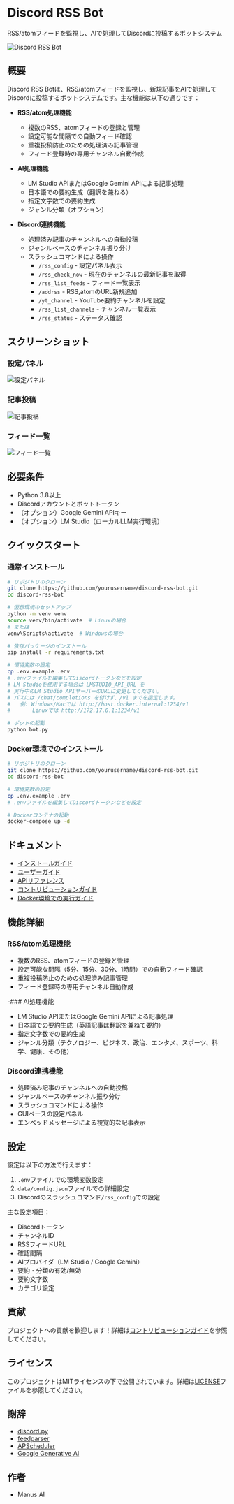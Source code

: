 # Discord RSS Bot

RSS/atomフィードを監視し、AIで処理してDiscordに投稿するボットシステム

![Discord RSS Bot](docs/images/discord_rss_bot_logo.png)

## 概要

Discord RSS Botは、RSS/atomフィードを監視し、新規記事をAIで処理してDiscordに投稿するボットシステムです。主な機能は以下の通りです：

- **RSS/atom処理機能**
  - 複数のRSS、atomフィードの登録と管理
  - 設定可能な間隔での自動フィード確認
  - 重複投稿防止のための処理済み記事管理
  - フィード登録時の専用チャンネル自動作成

- **AI処理機能**
  - LM Studio APIまたはGoogle Gemini APIによる記事処理
  - 日本語での要約生成（翻訳を兼ねる）
  - 指定文字数での要約生成
  - ジャンル分類（オプション）

- **Discord連携機能**
  - 処理済み記事のチャンネルへの自動投稿
  - ジャンルベースのチャンネル振り分け
  - スラッシュコマンドによる操作
    - `/rss_config` - 設定パネル表示
    - `/rss_check_now` - 現在のチャンネルの最新記事を取得
    - `/rss_list_feeds` - フィード一覧表示
    - `/addrss` - RSS,atomのURL新規追加
    - `/yt_channel` - YouTube要約チャンネルを設定
    - `/rss_list_channels` - チャンネル一覧表示
    - `/rss_status` - ステータス確認

## スクリーンショット

### 設定パネル
![設定パネル](docs/images/config_panel.png)

### 記事投稿
![記事投稿](docs/images/article_post.png)

### フィード一覧
![フィード一覧](docs/images/feed_list.png)

## 必要条件

- Python 3.8以上
- Discordアカウントとボットトークン
- （オプション）Google Gemini APIキー
- （オプション）LM Studio（ローカルLLM実行環境）

## クイックスタート

### 通常インストール

```bash
# リポジトリのクローン
git clone https://github.com/yourusername/discord-rss-bot.git
cd discord-rss-bot

# 仮想環境のセットアップ
python -m venv venv
source venv/bin/activate  # Linuxの場合
# または
venv\Scripts\activate  # Windowsの場合

# 依存パッケージのインストール
pip install -r requirements.txt

# 環境変数の設定
cp .env.example .env
# .envファイルを編集してDiscordトークンなどを設定
# LM Studioを使用する場合は LMSTUDIO_API_URL を
# 実行中のLM Studio APIサーバーのURLに変更してください。
# パスには /chat/completions を付けず、/v1 までを指定します。
#   例: Windows/Macでは http://host.docker.internal:1234/v1
#       Linuxでは http://172.17.0.1:1234/v1

# ボットの起動
python bot.py
```

### Docker環境でのインストール

```bash
# リポジトリのクローン
git clone https://github.com/yourusername/discord-rss-bot.git
cd discord-rss-bot

# 環境変数の設定
cp .env.example .env
# .envファイルを編集してDiscordトークンなどを設定

# Dockerコンテナの起動
docker-compose up -d
```

## ドキュメント

- [インストールガイド](docs/installation_guide.md)
- [ユーザーガイド](docs/user_guide.md)
- [APIリファレンス](docs/api_reference.md)
- [コントリビューションガイド](docs/contributing.md)
- [Docker環境での実行ガイド](docker_guide.md)

## 機能詳細

### RSS/atom処理機能

- 複数のRSS、atomフィードの登録と管理
- 設定可能な間隔（5分、15分、30分、1時間）での自動フィード確認
- 重複投稿防止のための処理済み記事管理
- フィード登録時の専用チャンネル自動作成

-### AI処理機能

- LM Studio APIまたはGoogle Gemini APIによる記事処理
- 日本語での要約生成（英語記事は翻訳を兼ねて要約）
- 指定文字数での要約生成
- ジャンル分類（テクノロジー、ビジネス、政治、エンタメ、スポーツ、科学、健康、その他）

### Discord連携機能

- 処理済み記事のチャンネルへの自動投稿
- ジャンルベースのチャンネル振り分け
- スラッシュコマンドによる操作
- GUIベースの設定パネル
- エンベッドメッセージによる視覚的な記事表示

## 設定

設定は以下の方法で行えます：

1. `.env`ファイルでの環境変数設定
2. `data/config.json`ファイルでの詳細設定
3. Discordのスラッシュコマンド`/rss_config`での設定

主な設定項目：

- Discordトークン
- チャンネルID
- RSSフィードURL
- 確認間隔
- AIプロバイダ（LM Studio / Google Gemini）
- 要約・分類の有効/無効
- 要約文字数
- カテゴリ設定

## 貢献

プロジェクトへの貢献を歓迎します！詳細は[コントリビューションガイド](docs/contributing.md)を参照してください。

## ライセンス

このプロジェクトはMITライセンスの下で公開されています。詳細は[LICENSE](LICENSE)ファイルを参照してください。

## 謝辞

- [discord.py](https://github.com/Rapptz/discord.py)
- [feedparser](https://github.com/kurtmckee/feedparser)
- [APScheduler](https://github.com/agronholm/apscheduler)
- [Google Generative AI](https://github.com/google/generative-ai-python)

## 作者

- Manus AI

